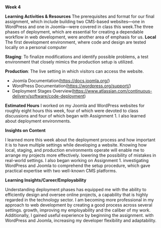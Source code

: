 **Week 4**

**Learning Activities & Resources** 
The prerequisites and format for our final assignment, which include building two CMS-based websites—one in WordPress and one in Joomla—were covered in class this week.The three phases of deployment, which are essential for creating a dependable workflow in web development, were another area of emphasis for us. 
**Local** The first development environment, where code and design are tested locally on a personal computer

**Staging**: 
To finalize modifications and identify possible problems, a test environment that closely mimics the production setup is utilized. 

**Production**: 
The live setting in which visitors can access the website. 

- Joomla Documentation(https://docs.joomla.org/)
- WordPress Documentation(https://wordpress.org/support/)
- Deployment Stages Overview(https://www.atlassian.com/continuous-delivery/software/code-deployment)

**Estimated Hours**
I worked on my Joomla and WordPress websites for roughly eight hours this week, four of which were devoted to class discussions and four of which began with Assignment 1. I also learned about deployment environments.

**Insights on Content**

 I learned more this week about the deployment process and how important it is to have multiple settings while developing a website. Knowing how local, staging, and production environments operate will enable me to arrange my projects more effectively. lowering the possibility of mistakes in real-world settings. I also began working on Assignment 1. investigating WordPress and Joomla to comprehend the setup procedure, which gave practical expertise with two well-known CMS platforms. 

**Learning Insights/Career/Employability** 

Understanding deployment phases has equipped me with the ability to efficiently design and oversee online projects, a capability that is highly regarded in the technology sector. I am becoming more professional in my approach to web development by creating a good process across several settings. growth, improving my employability and the caliber of my work. Additionally, I gained useful experience by beginning the assignment. with WordPress and Joomla, increasing my developer flexibility and adaptability. 
